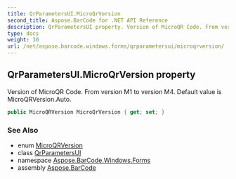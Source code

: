 ```yaml
---
title: QrParametersUI.MicroQrVersion
second_title: Aspose.BarCode for .NET API Reference
description: QrParametersUI property. Version of MicroQR Code. From version M1 to version M4. Default value is MicroQRVersion.Auto
type: docs
weight: 30
url: /net/aspose.barcode.windows.forms/qrparametersui/microqrversion/
---
```

## QrParametersUI.MicroQrVersion property

Version of MicroQR Code. From version M1 to version M4. Default value is MicroQRVersion.Auto.

```csharp
public MicroQRVersion MicroQrVersion { get; set; }
```

### See Also

* enum [MicroQRVersion](../../../aspose.barcode.generation/microqrversion/)
* class [QrParametersUI](../)
* namespace [Aspose.BarCode.Windows.Forms](../../../aspose.barcode.windows.forms/)
* assembly [Aspose.BarCode](../../../)


